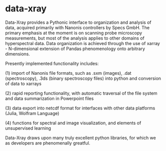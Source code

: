 # data-xray

Data-Xray provides a Pythonic interface to organization and analysis 
of data, acquired primarily with Nanonis controllers by Specs GmbH.
The primary emphasis at the moment is on scanning probe microscopy measurements, 
but most of the analysis applies to other domains of hyperspectral data.
Data organization is achieved through the use of xarray  - N-dimensional 
extension of Pandas phenomenology onto arbitrary dimensions.

Presently implemented functionality includes:

(1) import of Nanonis file formats, such as .sxm (images), .dat
(spectroscopy), .3ds (binary spectroscopy files) into python and
conversion of data to xarrays

(2) rapid reporting functionality, with automatic traversal of 
the file system and data summarization in Powerpoint files

(3) data export into netcdf format for interfaces with other data platforms
(Julia, Wolfram Language)

(4) functions for spectral and image visualization, and 
    elements of unsupervised learning

Data-Xray draws upon many truly excellent python libraries, 
for which we as developers are phenomenally greatful.

